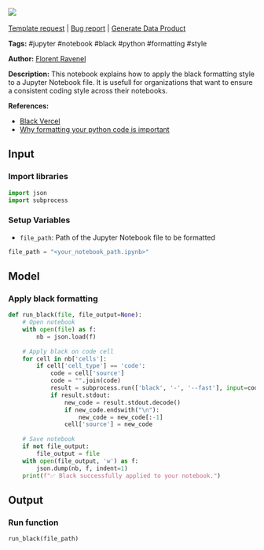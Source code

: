 <a href="https://app.naas.ai/user-redirect/naas/downloader?url=https://raw.githubusercontent.com/jupyter-naas/awesome-notebooks/master/Jupyter%20Notebooks/Jupyter_Notebooks_Apply_black_on_notebook_file.ipynb" target="_parent"><img src="https://naasai-public.s3.eu-west-3.amazonaws.com/Open_in_Naas_Lab.svg"/></a><br><br><a href="https://github.com/jupyter-naas/awesome-notebooks/issues/new?assignees=&labels=&template=template-request.md&title=Tool+-+Action+of+the+notebook+">Template request</a> | <a href="https://github.com/jupyter-naas/awesome-notebooks/issues/new?assignees=&labels=bug&template=bug_report.md&title=Jupyter+Notebooks+-+Apply+black+on+notebook+file:+Error+short+description">Bug report</a> | <a href="https://app.naas.ai/user-redirect/naas/downloader?url=https://raw.githubusercontent.com/jupyter-naas/awesome-notebooks/master/Naas/Naas_Start_data_product.ipynb" target="_parent">Generate Data Product</a>

**Tags:** #jupyter #notebook #black #python #formatting #style

**Author:** [Florent Ravenel](https://www.linkedin.com/in/florent-ravenel)

**Description:** This notebook explains how to apply the black formatting style to a Jupyter Notebook file. It is usefull for organizations that want to ensure a consistent coding style across their notebooks.

**References:**
- [Black Vercel](https://black.vercel.app/)
- [Why formatting your python code is important](https://www.freecodecamp.org/news/auto-format-your-python-code-with-black/)

## Input

### Import libraries


```python
import json
import subprocess
```

### Setup Variables
- `file_path`: Path of the Jupyter Notebook file to be formatted


```python
file_path = "<your_notebook_path.ipynb>"
```

## Model

### Apply black formatting


```python
def run_black(file, file_output=None):
    # Open notebook
    with open(file) as f:
        nb = json.load(f)
    
    # Apply black on code cell
    for cell in nb['cells']:
        if cell['cell_type'] == 'code':
            code = cell['source']
            code = "".join(code)
            result = subprocess.run(['black', '-', '--fast'], input=code.encode(), stdout=subprocess.PIPE, stderr=subprocess.PIPE)
            if result.stdout:
                new_code = result.stdout.decode()
                if new_code.endswith("\n"):
                    new_code = new_code[:-1]
                cell['source'] = new_code
                
    # Save notebook
    if not file_output:
        file_output = file
    with open(file_output, 'w') as f:
        json.dump(nb, f, indent=1)
    print(f"✅ Black successfully applied to your notebook.")
```

## Output

### Run function


```python
run_black(file_path)
```

 
